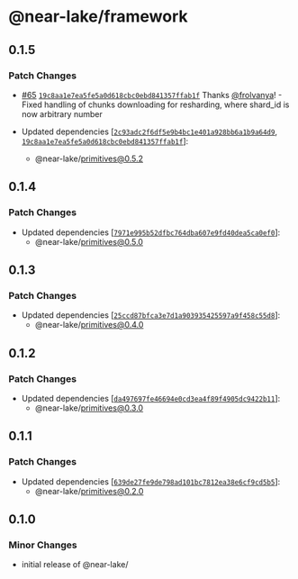 # @near-lake/framework

## 0.1.5

### Patch Changes

- [#65](https://github.com/near/near-lake-framework-js/pull/65) [`19c8aa1e7ea5fe5a0d618cbc0ebd841357ffab1f`](https://github.com/near/near-lake-framework-js/commit/19c8aa1e7ea5fe5a0d618cbc0ebd841357ffab1f) Thanks [@frolvanya](https://github.com/frolvanya)! - Fixed handling of chunks downloading for resharding, where shard_id is now arbitrary number

- Updated dependencies [[`2c93adc2f6df5e9b4bc1e401a928bb6a1b9a64d9`](https://github.com/near/near-lake-framework-js/commit/2c93adc2f6df5e9b4bc1e401a928bb6a1b9a64d9), [`19c8aa1e7ea5fe5a0d618cbc0ebd841357ffab1f`](https://github.com/near/near-lake-framework-js/commit/19c8aa1e7ea5fe5a0d618cbc0ebd841357ffab1f)]:
  - @near-lake/primitives@0.5.2

## 0.1.4

### Patch Changes

- Updated dependencies [[`7971e995b52dfbc764dba607e9fd40dea5ca0ef0`](https://github.com/near/near-lake-framework-js/commit/7971e995b52dfbc764dba607e9fd40dea5ca0ef0)]:
  - @near-lake/primitives@0.5.0

## 0.1.3

### Patch Changes

- Updated dependencies [[`25ccd87bfca3e7d1a903935425597a9f458c55d8`](https://github.com/near/near-lake-framework-js/commit/25ccd87bfca3e7d1a903935425597a9f458c55d8)]:
  - @near-lake/primitives@0.4.0

## 0.1.2

### Patch Changes

- Updated dependencies [[`da497697fe46694e0cd3ea4f89f4905dc9422b11`](https://github.com/near/near-lake-framework-js/commit/da497697fe46694e0cd3ea4f89f4905dc9422b11)]:
  - @near-lake/primitives@0.3.0

## 0.1.1

### Patch Changes

- Updated dependencies [[`639de27fe9de798ad101bc7812ea38e6cf9cd5b5`](https://github.com/near/near-lake-framework-js/commit/639de27fe9de798ad101bc7812ea38e6cf9cd5b5)]:
  - @near-lake/primitives@0.2.0

## 0.1.0

### Minor Changes

- initial release of @near-lake/

